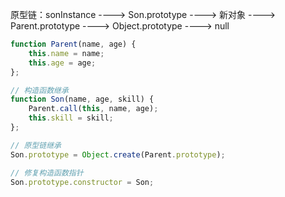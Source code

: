 原型链：sonInstance ----> Son.prototype ----> 新对象 ----> Parent.prototype ----> Object.prototype ----> null


```JavaScript
function Parent(name, age) {
    this.name = name;
    this.age = age;
};

// 构造函数继承
function Son(name, age, skill) {
    Parent.call(this, name, age);
    this.skill = skill;
};

// 原型链继承
Son.prototype = Object.create(Parent.prototype);

// 修复构造函数指针
Son.prototype.constructor = Son;
```
